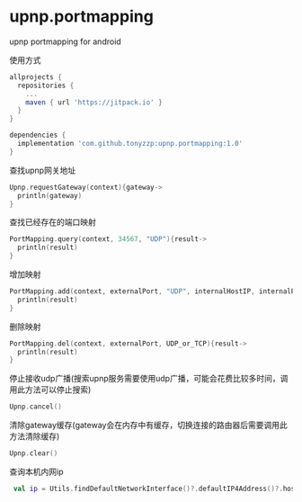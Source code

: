 # upnp.portmapping
upnp portmapping for android


使用方式
```gradle
allprojects {
  repositories {
    ...
    maven { url 'https://jitpack.io' }
  }
}
```

```gradle
dependencies {
  implementation 'com.github.tonyzzp:upnp.portmapping:1.0'
}
```


查找upnp网关地址
```kotlin
Upnp.requestGateway(context){gateway->
  println(gateway)
}
```


查找已经存在的端口映射
```kotlin
PortMapping.query(context, 34567, "UDP"){result->
  println(result)
}
```


增加映射
```kotlin
PortMapping.add(context, externalPort, "UDP", internalHostIP, internalPort, "DESC"){result->
  println(result)
}
```


删除映射
```kotlin
PortMapping.del(context, externalPort, UDP_or_TCP){result->
  println(result)
}
```


停止接收udp广播(搜索upnp服务需要使用udp广播，可能会花费比较多时间，调用此方法可以停止搜索)
```kotlin
Upnp.cancel()
```

清除gateway缓存(gateway会在内存中有缓存，切换连接的路由器后需要调用此方法清除缓存)
```kotlin
Upnp.clear()
```

查询本机内网ip
```kotlin
 val ip = Utils.findDefaultNetworkInterface()?.defaultIP4Address()?.hostAddress
```
